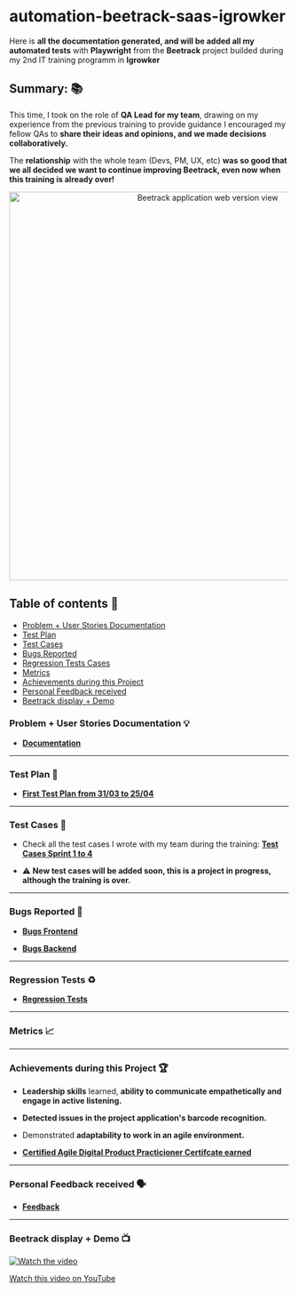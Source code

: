 # automation-beetrack-saas-igrowker

Here is **all the documentation generated, and will be added all my automated tests** with **Playwright** from the **Beetrack** project builded during my 2nd IT training programm in **Igrowker**

## Summary: 📚

This time, I took on the role of **QA Lead for my team**, drawing on my experience from the previous training to provide guidance  I encouraged my fellow QAs to **share their ideas and opinions, and we made decisions collaboratively.**

The **relationship** with the whole team (Devs, PM, UX, etc) **was so good that we all decided we want to continue improving Beetrack, even now when this training is already over!**

<div align = "center">
<img src = https://github.com/user-attachments/assets/61a994c5-4355-456b-a4c4-6851722ce1e8 alt = "Beetrack application web version view" width= "700" />
 </div>

## Table of contents 📖

- [Problem + User Stories Documentation](https://github.com/marianaluduena/automation-beetrack-saas-igrowker/blob/main/README.md#problem--user-stories-documentation)
- [Test Plan](https://github.com/marianaluduena/automation-beetrack-saas-igrowker/blob/main/README.md#test-plan)
- [Test Cases](https://github.com/marianaluduena/automation-beetrack-saas-igrowker/blob/main/README.md#test-cases)
- [Bugs Reported](https://github.com/marianaluduena/automation-beetrack-saas-igrowker/blob/main/README.md#bugs-reported)
- [Regression Tests Cases](https://github.com/marianaluduena/automation-beetrack-saas-igrowker/blob/main/README.md#regression-tests)
- [Metrics](https://github.com/marianaluduena/automation-beetrack-saas-igrowker/blob/main/README.md#metrics)
- [Achievements during this Project](https://github.com/marianaluduena/automation-beetrack-saas-igrowker/blob/main/README.md#achievements-during-this-project-)
- [Personal Feedback received](https://github.com/marianaluduena/automation-beetrack-saas-igrowker/blob/main/README.md#personal-feedback-received-%EF%B8%8F)
- [Beetrack display + Demo](https://github.com/marianaluduena/automation-beetrack-saas-igrowker/blob/main/README.md#beetrack-display--demo-)


### Problem + User Stories Documentation 💡

- **[Documentation](https://drive.google.com/file/d/1OAXpLSSD0jjHUW0n-xeV-kHk1k3ziOWR/view?usp=drive_link)**

----------------------------------------------

### Test Plan 🥼

- **[First Test Plan from 31/03 to 25/04](https://docs.google.com/spreadsheets/d/1d5EiiYvCODwzDfXZEHQzHU66Fl1i316l_bth41LMUEw/edit?usp=drive_link)**

----------------------------------------------

### Test Cases 🧪

- Check all the test cases I wrote with my team during the training: **[Test Cases Sprint 1 to 4](https://docs.google.com/spreadsheets/d/1uykHCKK-A4JUwGGRW-Z5wjBGbivIeCpkqPwHloCJkEU/edit?usp=sharing)**
  
- ⚠️ **New test cases will be added soon, this is a project in progress, although the training is over.**

----------------------------------------------

### Bugs Reported 🐞

- **[Bugs Frontend](https://drive.google.com/drive/folders/1MJfPzZqwfERjs0NoZx1tnycIyoXCBDRk?usp=drive_link)**
  
- **[Bugs Backend](https://drive.google.com/drive/folders/1VUIhk2o9TsmmPAwinAWWBmX5ngDQzlmY?usp=drive_link)**

----------------------------------------------

### Regression Tests ♻️

- **[Regression Tests](https://docs.google.com/spreadsheets/d/1ix-ya-A7plz7JgMlWkkLlXU2pLpq68VtzrcNn01kD6Q/edit?usp=drive_link)**

----------------------------------------------

### Metrics 📈

----------------------------------------------

### Achievements during this Project 🏆

- **Leadership skills** learned, **ability to communicate empathetically and engage in active listening.**
  
- **Detected issues in the project application's barcode recognition.**
  
- Demonstrated **adaptability to work in an agile environment.**
  
- **[Certified Agile Digital Product Practicioner Certifcate earned](https://drive.google.com/file/d/1jNR8FJl5U1WbpEpg0Ipj6YqiOFVNeUAD/view?usp=drive_link)**

----------------------------------------------

### Personal Feedback received 🗣️

- **[Feedback](https://drive.google.com/file/d/1gS9lFUJl615KAwAKK3c9j1gmat37Y_5A/view?usp=sharing)**

----------------------------------------------

### Beetrack display + Demo 📺

[![Watch the video](https://img.youtube.com/vi/LSPOtkBYW_s/maxresdefault.jpg)](https://youtu.be/LSPOtkBYW_s)

[Watch this video on YouTube](https://youtu.be/LSPOtkBYW_s)
